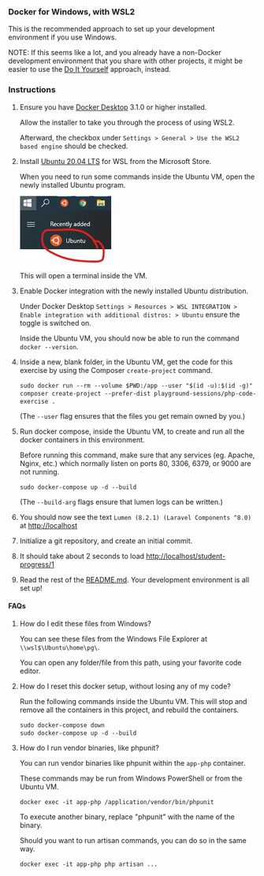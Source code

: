 ### Docker for Windows, with WSL2

This is the recommended approach to set up your development environment if you use Windows.

NOTE: If this seems like a lot,
and you already have a non-Docker development environment that you share with other projects,
it might be easier to use the [Do It Yourself](diy.md) approach, instead.

### Instructions

1. Ensure you have [Docker Desktop](https://www.docker.com/products/docker-desktop) 3.1.0 or higher installed.
   
   Allow the installer to take you through the process of using WSL2.
   
   Afterward, the checkbox under `Settings > General > Use the WSL2 based engine` should be checked.

1. Install [Ubuntu 20.04 LTS](https://www.microsoft.com/store/productId/9NBLGGH4MSV6) for WSL from the Microsoft Store.

   When you need to run some commands inside the Ubuntu VM,
   open the newly installed Ubuntu program.
   
   ![Ubuntu in the Windows start menu](open-terminal-to-ubuntu-on-wsl.jpg)

   This will open a terminal inside the VM.
   
1. Enable Docker integration with the newly installed Ubuntu distribution.

   Under Docker Desktop `Settings > Resources > WSL INTEGRATION > Enable integration with additional distros: > Ubuntu`
   ensure the toggle is switched on.

   Inside the Ubuntu VM, you should now be able to run the command `docker --version`.

1. Inside a new, blank folder, in the Ubuntu VM,
   get the code for this exercise by using the Composer `create-project` command.

   ```
   sudo docker run --rm --volume $PWD:/app --user "$(id -u):$(id -g)" composer create-project --prefer-dist playground-sessions/php-code-exercise .
   ```

   (The `--user` flag ensures that the files you get remain owned by you.)

1. Run docker compose, inside the Ubuntu VM, to create and run all the docker containers in this environment.

   Before running this command, make sure that any services (eg. Apache, Nginx, etc.) which normally listen
   on ports 80, 3306, 6379, or 9000 are not running.
   ```
   sudo docker-compose up -d --build
   ```
   
   (The `--build-arg` flags ensure that lumen logs can be written.)

1. You should now see the text `Lumen (8.2.1) (Laravel Components ^8.0)` at [http://localhost](http://localhost)

1. Initialize a git repository, and create an initial commit.

1. It should take about 2 seconds to load [http://localhost/student-progress/1](http://localhost/student-progress/1)

1. Read the rest of the [README.md](../README.md).  Your development environment is all set up!

#### FAQs

1. How do I edit these files from Windows?
   
   You can see these files from the Windows File Explorer at `\\wsl$\Ubuntu\home\pg\`.
   
   You can open any folder/file from this path, using your favorite code editor.

1. How do I reset this docker setup, without losing any of my code?
   
   Run the following commands inside the Ubuntu VM.
   This will stop and remove all the containers in this project, and rebuild the containers.
   ```
   sudo docker-compose down
   sudo docker-compose up -d --build
   ```

1. How do I run vendor binaries, like phpunit?
   
   You can run vendor binaries like phpunit within the `app-php` container.
   
   These commands may be run from Windows PowerShell or from the Ubuntu VM.
   ```
   docker exec -it app-php /application/vendor/bin/phpunit
   ```
   To execute another binary, replace "phpunit" with the name of the binary.

   Should you want to run artisan commands, you can do so in the same way.
   ```
   docker exec -it app-php php artisan ...
   ```
